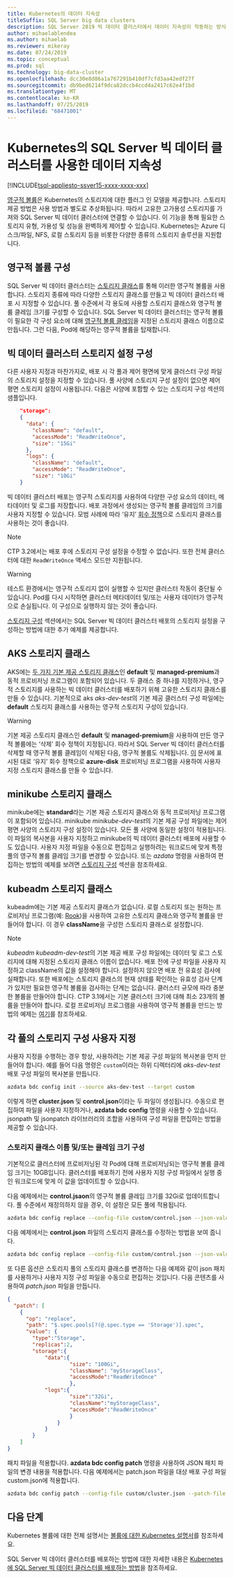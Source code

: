 ```yaml
---
title: Kubernetes의 데이터 지속성
titleSuffix: SQL Server big data clusters
description: SQL Server 2019 빅 데이터 클러스터에서 데이터 지속성이 작동하는 방식을 알아봅니다.
author: mihaelablendea
ms.author: mihaelab
ms.reviewer: mikeray
ms.date: 07/24/2019
ms.topic: conceptual
ms.prod: sql
ms.technology: big-data-cluster
ms.openlocfilehash: dcc30e8d86a1a767291b410df7cfd3aa42edf27f
ms.sourcegitcommit: db9bed6214f9dca82dccb4ccd4a2417c62e4f1bd
ms.translationtype: MT
ms.contentlocale: ko-KR
ms.lasthandoff: 07/25/2019
ms.locfileid: "68471001"
---
```

# <a name="data-persistence-with-sql-server-big-data-cluster-on-kubernetes"></a>Kubernetes의 SQL Server 빅 데이터 클러스터를 사용한 데이터 지속성

[!INCLUDE[tsql-appliesto-ssver15-xxxx-xxxx-xxx](../includes/tsql-appliesto-ssver15-xxxx-xxxx-xxx.md)]

[영구적 볼륨](https://kubernetes.io/docs/concepts/storage/persistent-volumes/)은 Kubernetes의 스토리지에 대한 플러그 인 모델을 제공합니다. 스토리지 제공 방법은 사용 방법과 별도로 추상화됩니다. 따라서 고유한 고가용성 스토리지를 가져와 SQL Server 빅 데이터 클러스터에 연결할 수 있습니다. 이 기능을 통해 필요한 스토리지 유형, 가용성 및 성능을 완벽하게 제어할 수 있습니다. Kubernetes는 Azure 디스크/파일, NFS, 로컬 스토리지 등을 비롯한 다양한 종류의 스토리지 솔루션을 지원합니다.

## <a name="configure-persistent-volumes"></a>영구적 볼륨 구성

SQL Server 빅 데이터 클러스터는 [스토리지 클래스](https://kubernetes.io/docs/concepts/storage/storage-classes/)를 통해 이러한 영구적 볼륨을 사용합니다. 스토리지 종류에 따라 다양한 스토리지 클래스를 만들고 빅 데이터 클러스터 배포 시 지정할 수 있습니다. 풀 수준에서 각 용도에 사용할 스토리지 클래스와 영구적 볼륨 클레임 크기를 구성할 수 있습니다. SQL Server 빅 데이터 클러스터는 영구적 볼륨이 필요한 각 구성 요소에 대해 [영구적 볼륨 클레임](https://kubernetes.io/docs/concepts/storage/persistent-volumes/#persistentvolumeclaims)을 지정된 스토리지 클래스 이름으로 만듭니다. 그런 다음, Pod에 해당하는 영구적 볼륨을 탑재합니다. 

## <a name="configure-big-data-cluster-storage-settings"></a>빅 데이터 클러스터 스토리지 설정 구성

다른 사용자 지정과 마찬가지로, 배포 시 각 풀과 제어 평면에 맞게 클러스터 구성 파일의 스토리지 설정을 지정할 수 있습니다. 풀 사양에 스토리지 구성 설정이 없으면 제어 평면 스토리지 설정이 사용됩니다. 다음은 사양에 포함할 수 있는 스토리지 구성 섹션의 샘플입니다.

```json
    "storage": 
    {
      "data": {
        "className": "default",
        "accessMode": "ReadWriteOnce",
        "size": "15Gi"
      },
      "logs": {
        "className": "default",
        "accessMode": "ReadWriteOnce",
        "size": "10Gi"
    }
```

빅 데이터 클러스터 배포는 영구적 스토리지를 사용하여 다양한 구성 요소의 데이터, 메타데이터 및 로그를 저장합니다. 배포 과정에서 생성되는 영구적 볼륨 클레임의 크기를 사용자 지정할 수 있습니다. 모범 사례에 따라 ‘유지’ [회수 정책](https://kubernetes.io/docs/concepts/storage/storage-classes/#reclaim-policy)으로 스토리지 클래스를 사용하는 것이 좋습니다. 

> [!NOTE]
> CTP 3.2에서는 배포 후에 스토리지 구성 설정을 수정할 수 없습니다. 또한 전체 클러스터에 대한 `ReadWriteOnce` 액세스 모드만 지원됩니다.

> [!WARNING]
> 테스트 환경에서는 영구적 스토리지 없이 실행할 수 있지만 클러스터 작동이 중단될 수 있습니다. Pod를 다시 시작하면 클러스터 메타데이터 및/또는 사용자 데이터가 영구적으로 손실됩니다. 이 구성으로 실행하지 않는 것이 좋습니다. 

[스토리지 구성](#config-samples) 섹션에서는 SQL Server 빅 데이터 클러스터 배포의 스토리지 설정을 구성하는 방법에 대한 추가 예제를 제공합니다.

## <a name="aks-storage-classes"></a>AKS 스토리지 클래스

AKS에는 [두 가지 기본 제공 스토리지 클래스](https://docs.microsoft.com/azure/aks/azure-disks-dynamic-pv)인 **default** 및 **managed-premium**과 동적 프로비저닝 프로그램이 포함되어 있습니다. 두 클래스 중 하나를 지정하거나, 영구적 스토리지를 사용하는 빅 데이터 클러스터를 배포하기 위해 고유한 스토리지 클래스를 만들 수 있습니다. 기본적으로 aks *aks-dev-test*의 기본 제공 클러스터 구성 파일에는 **default** 스토리지 클래스를 사용하는 영구적 스토리지 구성이 있습니다.

> [!WARNING]
> 기본 제공 스토리지 클래스인 **default** 및 **managed-premium**을 사용하여 만든 영구적 볼륨에는 ‘삭제’ 회수 정책이 지정됩니다.  따라서 SQL Server 빅 데이터 클러스터를 삭제할 때 영구적 볼륨 클레임이 삭제된 다음, 영구적 볼륨도 삭제됩니다. [이](https://docs.microsoft.com/en-us/azure/aks/concepts-storage#storage-classes) 문서에 표시된 대로 ‘유지’ 회수 정책으로 **azure-disk** 프로비저닝 프로그램을 사용하여 사용자 지정 스토리지 클래스를 만들 수 있습니다. 


## <a name="minikube-storage-class"></a>minikube 스토리지 클래스

minikube에는 **standard**라는 기본 제공 스토리지 클래스와 동적 프로비저닝 프로그램이 포함되어 있습니다. minikube *minikube-dev-test*의 기본 제공 구성 파일에는 제어 평면 사양의 스토리지 구성 설정이 있습니다. 모든 풀 사양에 동일한 설정이 적용됩니다. 이 파일의 복사본을 사용자 지정하고 minikube의 빅 데이터 클러스터 배포에 사용할 수도 있습니다. 사용자 지정 파일을 수동으로 편집하고 실행하려는 워크로드에 맞게 특정 풀의 영구적 볼륨 클레임 크기를 변경할 수 있습니다. 또는 *azdata* 명령을 사용하여 편집하는 방법의 예제를 보려면 [스토리지 구성](#config-samples) 섹션을 참조하세요.

## <a name="kubeadm-storage-classes"></a>kubeadm 스토리지 클래스

kubeadm에는 기본 제공 스토리지 클래스가 없습니다. 로컬 스토리지 또는 원하는 프로비저닝 프로그램(예: [Rook](https://github.com/rook/rook))을 사용하여 고유한 스토리지 클래스와 영구적 볼륨을 만들어야 합니다. 이 경우 **className**을 구성한 스토리지 클래스로 설정합니다. 

> [!NOTE]
>  *kubeadm kubeadm-dev-test*의 기본 제공 배포 구성 파일에는 데이터 및 로그 스토리지에 대해 지정된 스토리지 클래스 이름이 없습니다. 배포 전에 구성 파일을 사용자 지정하고 className의 값을 설정해야 합니다. 설정하지 않으면 배포 전 유효성 검사에 실패합니다. 또한 배포에는 스토리지 클래스의 현재 상태를 확인하는 유효성 검사 단계가 있지만 필요한 영구적 볼륨을 검사하는 단계는 없습니다. 클러스터 규모에 따라 충분한 볼륨을 만들어야 합니다. CTP 3.1에서는 기본 클러스터 크기에 대해 최소 23개의 볼륨을 만들어야 합니다. 로컬 프로비저닝 프로그램을 사용하여 영구적 볼륨을 만드는 방법의 예제는 [여기](https://github.com/Microsoft/sql-server-samples/tree/master/samples/features/sql-big-data-cluster/deployment/kubeadm/ubuntu)를 참조하세요.


## <a name="customize-storage-configurations-for-each-pool"></a>각 풀의 스토리지 구성 사용자 지정

사용자 지정을 수행하는 경우 항상, 사용하려는 기본 제공 구성 파일의 복사본을 먼저 만들어야 합니다. 예를 들어 다음 명령은 `custom`이라는 하위 디렉터리에 *aks-dev-test* 배포 구성 파일의 복사본을 만듭니다.

```bash
azdata bdc config init --source aks-dev-test --target custom
```

이렇게 하면 **cluster.json** 및 **control.json**이라는 두 파일이 생성됩니다. 수동으로 편집하여 파일을 사용자 지정하거나, **azdata bdc config** 명령을 사용할 수 있습니다. jsonpath 및 jsonpatch 라이브러리의 조합을 사용하여 구성 파일을 편집하는 방법을 제공할 수 있습니다.


### <a id="config-samples"></a> 스토리지 클래스 이름 및/또는 클레임 크기 구성

기본적으로 클러스터에 프로비저닝된 각 Pod에 대해 프로비저닝되는 영구적 볼륨 클레임 크기는 10GB입니다. 클러스터를 배포하기 전에 사용자 지정 구성 파일에서 실행 중인 워크로드에 맞게 이 값을 업데이트할 수 있습니다.

다음 예제에서는 **control.jsaon**의 영구적 볼륨 클레임 크기를 32Gi로 업데이트합니다. 풀 수준에서 재정의하지 않을 경우, 이 설정은 모든 풀에 적용됩니다.

```bash
azdata bdc config replace --config-file custom/control.json --json-values "$.spec.storage.data.size=100Gi"
```

다음 예제에서는 **control.json** 파일의 스토리지 클래스를 수정하는 방법을 보여 줍니다.

```bash
azdata bdc config replace --config-file custom/control.json --json-values "$.spec.storage.data.className=<yourStorageClassName>"
```

또 다른 옵션은 스토리지 풀의 스토리지 클래스를 변경하는 다음 예제와 같이 json 패치를 사용하거나 사용자 지정 구성 파일을 수동으로 편집하는 것입니다. 다음 콘텐츠를 사용하여 *patch.json* 파일을 만듭니다.

```json
{
  "patch": [
    {
      "op": "replace",
      "path": "$.spec.pools[?(@.spec.type == 'Storage')].spec",
      "value": {
        "type":"Storage",
        "replicas":2,
        "storage":{
            "data":{
                    "size": "100Gi",
                    "className": "myStorageClass",
                    "accessMode":"ReadWriteOnce"
                    },
            "logs":{
                    "size":"32Gi",
                    "className":"myStorageClass",
                    "accessMode":"ReadWriteOnce"
                    }
                }
            }
        }
    ]
}
```

패치 파일을 적용합니다. **azdata bdc config patch** 명령을 사용하여 JSON 패치 파일의 변경 내용을 적용합니다. 다음 예제에서는 patch.json 파일을 대상 배포 구성 파일 custom.json에 적용합니다.

```bash
azdata bdc config patch --config-file custom/cluster.json --patch-file ./patch.json
```

## <a name="next-steps"></a>다음 단계

Kubernetes 볼륨에 대한 전체 설명서는 [볼륨에 대한 Kubernetes 설명서](https://kubernetes.io/docs/concepts/storage/volumes/)를 참조하세요.

SQL Server 빅 데이터 클러스터를 배포하는 방법에 대한 자세한 내용은 [Kubernetes에 SQL Server 빅 데이터 클러스터를 배포하는 방법](deployment-guidance.md)을 참조하세요.

